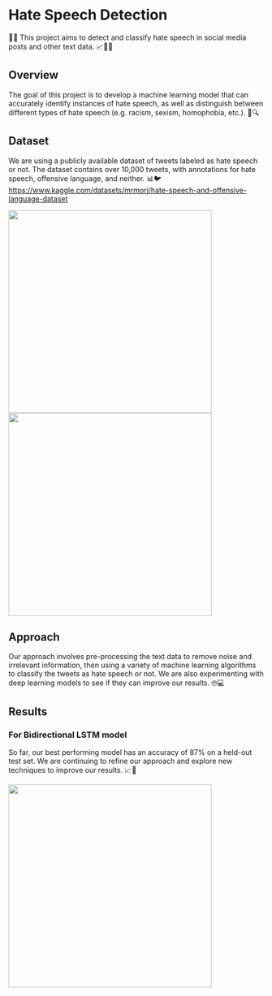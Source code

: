 # Hate Speech Detection

🚫🤬 This project aims to detect and classify hate speech in social media posts and other text data. 📈🕵️‍♀️

## Overview

The goal of this project is to develop a machine learning model that can accurately identify instances of hate speech, as well as distinguish between different types of hate speech (e.g. racism, sexism, homophobia, etc.). 🤖🔍

## Dataset

We are using a publicly available dataset of tweets labeled as hate speech or not. The dataset contains over 10,000 tweets, with annotations for hate speech, offensive language, and neither. 📊🐦
https://www.kaggle.com/datasets/mrmorj/hate-speech-and-offensive-language-dataset

<img src="https://user-images.githubusercontent.com/97194041/233807157-916b2ca5-3f88-448e-8e7f-bb6d4144d2c3.png" width = 400 height = 400/>

<img src="https://user-images.githubusercontent.com/97194041/233807109-36cb8496-9ce2-4f13-84e2-614f80d63827.png" width = 400 height = 400/>

## Approach

Our approach involves pre-processing the text data to remove noise and irrelevant information, then using a variety of machine learning algorithms to classify the tweets as hate speech or not. We are also experimenting with deep learning models to see if they can improve our results. 🤓💻

## Results
### For Bidirectional LSTM model 
So far, our best performing model has an accuracy of 87% on a held-out test set. We are continuing to refine our approach and explore new techniques to improve our results. 📈🔬

<img src = "https://user-images.githubusercontent.com/97194041/233807165-85b0e377-1370-4c53-a87f-20d05033dd43.png" width = 400 height = 400/>
